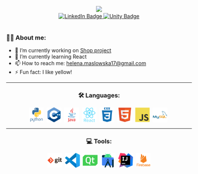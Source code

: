 <div align="center">
  <div id="header">
    <img src="https://media3.giphy.com/media/lnIfDxGkt2t6L3KmgG/giphy.gif?cid=ecf05e47ewceczv5749eglrkuifnoasqi0iibtuiz0ndbhqj&rid=giphy.gif&ct=s" width="300"/>
  </div>
  <div id="badges">
    <a href="https://www.linkedin.com/in/helena-mas%C5%82owska-635b62241/">
      <img src="https://img.shields.io/badge/Linked In-darkblue?style=for-the-badge&logo=linkedin&logoColor=white" alt="LinkedIn Badge"/>
    </a>
    <a href="https://assetstore.unity.com/packages/3d/props/guns/mexican-gun-214062">
      <img src="https://img.shields.io/badge/Unity Asset Store-darkgreen?style=for-the-badge&logo=unity&logoColor=white" alt="Unity Badge"/>
    </a>
  </div>
  <div> 
    <img src="https://komarev.com/ghpvc/?username=HelenaMaslowska&style=flat-square&color=yellowgreen" alt=""/> 
  <div/>
<div/>
<div align="left"/>
    
### :woman_technologist: About me:
- 🔭 I’m currently working on [Shop project](https://github.com/HelenaMaslowska/Store) <br/>
- 🌱 I’m currently learning React <br/>
- 📫 How to reach me: helena.maslowska17@gmail.com <br/>
- ⚡ Fun fact: I like yellow!

---
<div align="center"/>
    
### :hammer_and_wrench: Languages:
<div>
  <img src="https://github.com/devicons/devicon/blob/master/icons/python/python-original-wordmark.svg" title="Python" alt="Python" width="40" height="40"/>&nbsp;
  <img src="https://github.com/devicons/devicon/blob/master/icons/cplusplus/cplusplus-original.svg" title="C++" alt="C++" width="40" height="40"/>&nbsp;
  <img src="https://github.com/devicons/devicon/blob/master/icons/java/java-original-wordmark.svg" title="Java" alt="Java" width="40" height="40"/>&nbsp;
  <img src="https://github.com/devicons/devicon/blob/master/icons/react/react-original-wordmark.svg" title="React" alt="React" width="40" height="40"/>&nbsp;
  <img src="https://github.com/devicons/devicon/blob/master/icons/css3/css3-plain-wordmark.svg"  title="CSS3" alt="CSS" width="40" height="40"/>&nbsp;
  <img src="https://github.com/devicons/devicon/blob/master/icons/html5/html5-original.svg" title="HTML5" alt="HTML" width="40" height="40"/>&nbsp;
  <img src="https://github.com/devicons/devicon/blob/master/icons/javascript/javascript-original.svg" title="JavaScript" alt="JavaScript" width="40" height="40"/>&nbsp;
  <img src="https://github.com/devicons/devicon/blob/master/icons/mysql/mysql-original-wordmark.svg" title="MySQL"  alt="MySQL" width="40" height="40"/>&nbsp;
<div/>

---
  
### 💻 Tools:
<div>
  <img src="https://github.com/devicons/devicon/blob/master/icons/git/git-original-wordmark.svg" title="Git" alt="Git" width="40" height="40"/>&nbsp;
  <img src="https://github.com/devicons/devicon/blob/master/icons/vscode/vscode-original.svg" title="VSCode" alt="VSCode" width="40" height="40"/>&nbsp;
  <img src="https://github.com/devicons/devicon/blob/master/icons/qt/qt-original.svg" title="Qt" alt="Qt" width="40" height="40"/>&nbsp;
  <img src="https://github.com/devicons/devicon/blob/master/icons/androidstudio/androidstudio-original.svg" title="AndroidStudio" alt="AndroidStudio" width="40" height="40"/>&nbsp;
  <img src="https://github.com/devicons/devicon/blob/master/icons/intellij/intellij-original.svg" title="Intellij" alt="Intellij" width="40" height="40"/>&nbsp;
  <img src="https://github.com/devicons/devicon/blob/master/icons/firebase/firebase-plain-wordmark.svg" title="Firebase" alt="Firebase" width="40" height="40"/>
</div>
